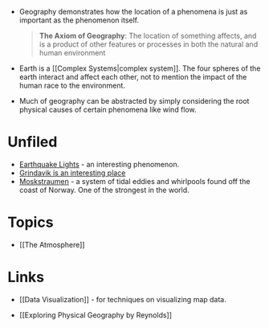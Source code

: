 * Geography demonstrates how the location of a phenomena is just as important as the phenomenon itself.  

	>**The Axiom of Geography**: The location of something affects, and is a product of other features or processes in both the natural and human environment

* Earth is a [[Complex Systems|complex system]]. The four spheres of the earth interact and affect each other, not to mention the impact of the human race to the environment. 

* Much of geography can be abstracted by simply considering the root physical causes of certain phenomena like wind flow.

# Unfiled
* [Earthquake Lights](https://en.wikipedia.org/wiki/Earthquake_light) - an interesting phenomenon.
* [Grindavik is an interesting place](https://www.youtube.com/watch?v=_Pio8BYI9pg)
* [Moskstraumen](https://en.wikipedia.org/wiki/Moskstraumen) - a system of tidal eddies and whirlpools found off the coast of Norway. One of the strongest in the world.

# Topics
* [[The Atmosphere]]
# Links
* [[Data Visualization]] - for techniques on visualizing map data.

* [[Exploring Physical Geography by Reynolds]]

